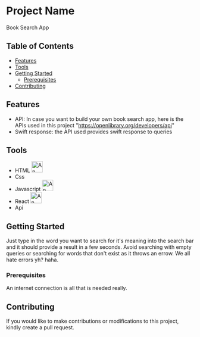 # Project Name

Book Search App

## Table of Contents

- [Features](#features)
- [Tools](#tools)
- [Getting Started](#getting-started)
  - [Prerequisites](#prerequisites)
- [Contributing](#contributing)

## Features

- API: In case you want to build your own book search app, here is the APIs used in this project "https://openlibrary.org/developers/api"
- Swift response: the API used provides swift response to queries

## Tools

- HTML <img src="https://w7.pngwing.com/pngs/201/90/png-transparent-logo-html-html5.png" alt="An image of HTML logo" width="30" height="30">
- Css 
- Javascript <img src="https://www.freepnglogos.com/uploads/javascript-png/png-javascript-badge-picture-8.png" alt="An image of HTML logo" width="30" height="30">
- React <img src="https://encrypted-tbn0.gstatic.com/images?q=tbn:ANd9GcTD3h1yhtorfMUUYDa_O7XKVBE9L9s1hSXqDW-8BueCufC0xMwGAZggRsaAZCu6te4cBSk&usqp=CAU" alt="An image of HTML logo" width="30" height="30">
- Api

## Getting Started

Just type in the word you want to search for it's meaning into the search bar and it should provide a result in a few seconds.
Avoid searching with empty queries or searching for words that don't exist as it throws an errow. We all hate errors yh? haha.

### Prerequisites

An internet connection is all that is needed really.

## Contributing

If you would like to make contributions or modifications to this project, kindly create a pull request.